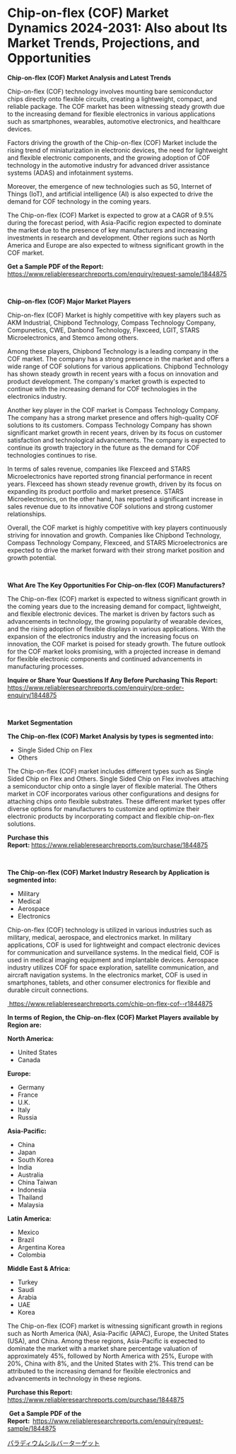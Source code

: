 <p><h1>Chip-on-flex (COF) Market Dynamics 2024-2031: Also about Its Market Trends, Projections, and Opportunities</h1></p><p><strong>Chip-on-flex (COF) Market Analysis and Latest Trends</strong></p>
<p><p>Chip-on-flex (COF) technology involves mounting bare semiconductor chips directly onto flexible circuits, creating a lightweight, compact, and reliable package. The COF market has been witnessing steady growth due to the increasing demand for flexible electronics in various applications such as smartphones, wearables, automotive electronics, and healthcare devices.</p><p>Factors driving the growth of the Chip-on-flex (COF) Market include the rising trend of miniaturization in electronic devices, the need for lightweight and flexible electronic components, and the growing adoption of COF technology in the automotive industry for advanced driver assistance systems (ADAS) and infotainment systems.</p><p>Moreover, the emergence of new technologies such as 5G, Internet of Things (IoT), and artificial intelligence (AI) is also expected to drive the demand for COF technology in the coming years.</p><p>The Chip-on-flex (COF) Market is expected to grow at a CAGR of 9.5% during the forecast period, with Asia-Pacific region expected to dominate the market due to the presence of key manufacturers and increasing investments in research and development. Other regions such as North America and Europe are also expected to witness significant growth in the COF market.</p></p>
<p><strong>Get a Sample PDF of the Report:&nbsp;</strong> <a href="https://www.reliableresearchreports.com/enquiry/request-sample/1844875">https://www.reliableresearchreports.com/enquiry/request-sample/1844875</a></p>
<p>&nbsp;</p>
<p><strong>Chip-on-flex (COF) Major Market Players</strong></p>
<p><p>Chip-on-flex (COF) Market is highly competitive with key players such as AKM Industrial, Chipbond Technology, Compass Technology Company, Compunetics, CWE, Danbond Technology, Flexceed, LGIT, STARS Microelectronics, and Stemco among others. </p><p>Among these players, Chipbond Technology is a leading company in the COF market. The company has a strong presence in the market and offers a wide range of COF solutions for various applications. Chipbond Technology has shown steady growth in recent years with a focus on innovation and product development. The company's market growth is expected to continue with the increasing demand for COF technologies in the electronics industry.</p><p>Another key player in the COF market is Compass Technology Company. The company has a strong market presence and offers high-quality COF solutions to its customers. Compass Technology Company has shown significant market growth in recent years, driven by its focus on customer satisfaction and technological advancements. The company is expected to continue its growth trajectory in the future as the demand for COF technologies continues to rise.</p><p>In terms of sales revenue, companies like Flexceed and STARS Microelectronics have reported strong financial performance in recent years. Flexceed has shown steady revenue growth, driven by its focus on expanding its product portfolio and market presence. STARS Microelectronics, on the other hand, has reported a significant increase in sales revenue due to its innovative COF solutions and strong customer relationships.</p><p>Overall, the COF market is highly competitive with key players continuously striving for innovation and growth. Companies like Chipbond Technology, Compass Technology Company, Flexceed, and STARS Microelectronics are expected to drive the market forward with their strong market position and growth potential.</p></p>
<p>&nbsp;</p>
<p><strong>What Are The Key Opportunities For Chip-on-flex (COF) Manufacturers?</strong></p>
<p><p>The Chip-on-flex (COF) market is expected to witness significant growth in the coming years due to the increasing demand for compact, lightweight, and flexible electronic devices. The market is driven by factors such as advancements in technology, the growing popularity of wearable devices, and the rising adoption of flexible displays in various applications. With the expansion of the electronics industry and the increasing focus on innovation, the COF market is poised for steady growth. The future outlook for the COF market looks promising, with a projected increase in demand for flexible electronic components and continued advancements in manufacturing processes.</p></p>
<p><strong>Inquire or Share Your Questions If Any Before Purchasing This Report:</strong> <a href="https://www.reliableresearchreports.com/enquiry/pre-order-enquiry/1844875">https://www.reliableresearchreports.com/enquiry/pre-order-enquiry/1844875</a></p>
<p>&nbsp;</p>
<p><strong>Market Segmentation</strong></p>
<p><strong>The Chip-on-flex (COF) Market Analysis by types is segmented into:</strong></p>
<p><ul><li>Single Sided Chip on Flex</li><li>Others</li></ul></p>
<p><p>The Chip-on-flex (COF) market includes different types such as Single Sided Chip on Flex and Others. Single Sided Chip on Flex involves attaching a semiconductor chip onto a single layer of flexible material. The Others market in COF incorporates various other configurations and designs for attaching chips onto flexible substrates. These different market types offer diverse options for manufacturers to customize and optimize their electronic products by incorporating compact and flexible chip-on-flex solutions.</p></p>
<p><strong>Purchase this Report:&nbsp;</strong><a href="https://www.reliableresearchreports.com/purchase/1844875">https://www.reliableresearchreports.com/purchase/1844875</a></p>
<p>&nbsp;</p>
<p><strong>The Chip-on-flex (COF) Market Industry Research by Application is segmented into:</strong></p>
<p><ul><li>Military</li><li>Medical</li><li>Aerospace</li><li>Electronics</li></ul></p>
<p><p>Chip-on-flex (COF) technology is utilized in various industries such as military, medical, aerospace, and electronics market. In military applications, COF is used for lightweight and compact electronic devices for communication and surveillance systems. In the medical field, COF is used in medical imaging equipment and implantable devices. Aerospace industry utilizes COF for space exploration, satellite communication, and aircraft navigation systems. In the electronics market, COF is used in smartphones, tablets, and other consumer electronics for flexible and durable circuit connections.</p></p>
<p><a href="https://www.reliableresearchreports.com/chip-on-flex-cof--r1844875">&nbsp;https://www.reliableresearchreports.com/chip-on-flex-cof--r1844875</a></p>
<p><strong>In terms of Region, the Chip-on-flex (COF) Market Players available by Region are:</strong></p>
<p>
    <p> <strong> North America: </strong>
        <ul>
            <li>United States</li>
            <li>Canada</li>
        </ul>
        </p> 
    <p> <strong> Europe: </strong>
        <ul>
            <li>Germany</li>
            <li>France</li>
            <li>U.K.</li>
            <li>Italy</li>
            <li>Russia</li>
        </ul>
        </p> 
    <p> <strong> Asia-Pacific: </strong>
        <ul>
            <li>China</li>
            <li>Japan</li>
            <li>South Korea</li>
            <li>India</li>
            <li>Australia</li>
            <li>China Taiwan</li>
            <li>Indonesia</li>
            <li>Thailand</li>
            <li>Malaysia</li>
        </ul>
        </p> 
    <p> <strong> Latin America: </strong>
        <ul>
            <li>Mexico</li>
            <li>Brazil</li>
            <li>Argentina Korea</li>
            <li>Colombia</li>
        </ul>
        </p> 
    <p> <strong> Middle East & Africa: </strong>
        <ul>
            <li>Turkey</li>
            <li>Saudi</li>
            <li>Arabia</li>
            <li>UAE</li>
            <li>Korea</li>
        </ul>
    </p>
    </p>
<p><p>The Chip-on-flex (COF) market is witnessing significant growth in regions such as North America (NA), Asia-Pacific (APAC), Europe, the United States (USA), and China. Among these regions, Asia-Pacific is expected to dominate the market with a market share percentage valuation of approximately 45%, followed by North America with 25%, Europe with 20%, China with 8%, and the United States with 2%. This trend can be attributed to the increasing demand for flexible electronics and advancements in technology in these regions.</p></p>
<p><strong>Purchase this Report: </strong><a href="https://www.reliableresearchreports.com/purchase/1844875">https://www.reliableresearchreports.com/purchase/1844875</a></p>
<p>&nbsp;<strong>Get a Sample PDF of the Report:&nbsp;&nbsp;</strong><a href="https://www.reliableresearchreports.com/enquiry/request-sample/1844875">https://www.reliableresearchreports.com/enquiry/request-sample/1844875</a></p>
<p><strong></strong></p>
<p><p><a href="https://medium.com/@hiramzulauf/%E3%83%91%E3%83%A9%E3%82%B8%E3%82%A6%E3%83%A0%E3%82%B7%E3%83%AB%E3%83%90%E3%83%BC%E3%82%BF%E3%83%BC%E3%82%B2%E3%83%83%E3%83%88%E5%B8%82%E5%A0%B4%E3%81%AE%E8%A6%8F%E6%A8%A1%E3%81%A8%E5%B8%82%E5%A0%B4%E5%8B%95%E5%90%91-%E5%AE%8C%E5%85%A8%E3%81%AA%E6%A5%AD%E7%95%8C%E6%A6%82%E8%A6%81-2024%E5%B9%B4%E3%81%8B%E3%82%892031%E5%B9%B4%E3%81%BE%E3%81%A7-c7f1059fbd4e">パラディウムシルバーターゲット</a></p></p>